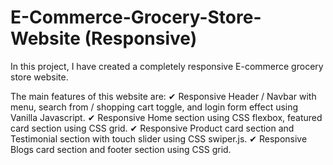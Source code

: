 # E-Commerce-Grocery-Store-Website (Responsive)

In this project, I have created a completely responsive E-commerce grocery store website.

The main features of this website are:
✔ Responsive Header / Navbar with menu, search from / shopping cart toggle, and login form effect using Vanilla Javascript.
✔ Responsive Home section using CSS flexbox, featured card section using CSS grid.
✔ Responsive Product card section and Testimonial section with touch slider using CSS swiper.js.
✔ Responsive Blogs card section and footer section using CSS grid.
